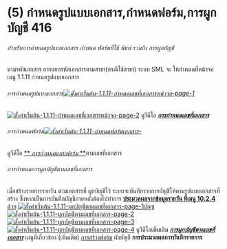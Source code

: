 # (5)    กำหนดรูปแบบเอกสาร,กำหนดฟอร์ม,การผูกบัญชี  416

######  สำหรับการกำหนดรูปแบบเอกสาร กำหนด ฟอร์มที่ใช้ พิมพ์ รวมถึง การผูกบัญชี
ตามรหัสเอกสาร การแยกรหัสเอกสารตามสาขา(กรณีใช้สาขา) ระบบ SML จะ
ให้กำหนดที่หน้าจอ เมนู 1.1.11 กำหนดรูปแบบเอกสาร

###### การกำหนดรูปแบบเอกสาร[![ตั้งค่าเริ่มต้น-1.1.11-กำหนดเลขที่เอกสารหน้าจอ-page-1](http://www.smlaccount.com/manual/wp-content/uploads/2017/10/ตั้งค่าเริ่มต้น-1.1.11-กำหนดเลขที่เอกสารหน้าจอ-page-1.jpg)](http://www.smlaccount.com/manual/wp-content/uploads/2017/10/ตั้งค่าเริ่มต้น-1.1.11-กำหนดเลขที่เอกสารหน้าจอ-page-1.jpg)

[![ตั้งค่าเริ่มต้น-1.1.11-กำหนดเลขที่เอกสารหน้าจอ-page-2](http://www.smlaccount.com/manual/wp-content/uploads/2017/10/ตั้งค่าเริ่มต้น-1.1.11-กำหนดเลขที่เอกสารหน้าจอ-page-2.jpg)](http://www.smlaccount.com/manual/wp-content/uploads/2017/10/ตั้งค่าเริ่มต้น-1.1.11-กำหนดเลขที่เอกสารหน้าจอ-page-2.jpg) ดูวีดีโอ
[**_การกำหนดเลขที่เอกสาร_**](https://youtu.be/8sCcvenLzCM)

###### การกำหนดฟอร์ม[![ตั้งค่าเริ่มต้น-1.1.11-กำหนดฟอร์มเอกสาร-](http://www.smlaccount.com/manual/wp-content/uploads/2017/10/ตั้งค่าเริ่มต้น-1.1.11-กำหนดฟอร์มเอกสาร-.jpg)](http://www.smlaccount.com/manual/wp-content/uploads/2017/10/ตั้งค่าเริ่มต้น-1.1.11-กำหนดฟอร์มเอกสาร-.jpg)

ดูวีดีโอ [** _การกำหนดแบบฟอร์ม_
**](https://youtu.be/8cGVbJfpvbw)ตามเลขที่เอกสาร

###### การกำหนดการผูกบัญชีตามเลขที่เอกสาร

เมื่อสร้างรายการรายวัน ตามเอกสารที่ ผูกบัญชีไว้
ระบบจะบันทึกรายการบัญชีให้ตามรูปแบบเอกสารที่สร้าง
ซึ่งหากเป็นการบันทึกบัญชีภายหลังต้องไปทำการ [**ประมวลผลจากข้อมูลรายวัน ที่เมนู
10.2.4** ด้วย](http://www.smlaccount.com/manual/?page_id=754)
[![ตั้งค่าเริ่มต้น-1.1.11-ผูกบัญชีตามเลขที่เอกสาร-page-1](http://www.smlaccount.com/manual/wp-content/uploads/2017/10/ตั้งค่าเริ่มต้น-1.1.11-ผูกบัญชีตามเลขที่เอกสาร-page-1.jpg)บัญช](http://www.smlaccount.com/manual/wp-content/uploads/2017/10/ตั้งค่าเริ่มต้น-1.1.11-ผูกบัญชีตามเลขที่เอกสาร-page-1.jpg) [![ตั้งค่าเริ่มต้น-1.1.11-ผูกบัญชีตามเลขที่เอกสาร-page-2](http://www.smlaccount.com/manual/wp-content/uploads/2017/10/ตั้งค่าเริ่มต้น-1.1.11-ผูกบัญชีตามเลขที่เอกสาร-page-2.jpg)](http://www.smlaccount.com/manual/wp-content/uploads/2017/10/ตั้งค่าเริ่มต้น-1.1.11-ผูกบัญชีตามเลขที่เอกสาร-page-2.jpg)   [![ตั้งค่าเริ่มต้น-1.1.11-ผูกบัญชีตามเลขที่เอกสาร-page-3](http://www.smlaccount.com/manual/wp-content/uploads/2017/10/ตั้งค่าเริ่มต้น-1.1.11-ผูกบัญชีตามเลขที่เอกสาร-page-3.jpg)](http://www.smlaccount.com/manual/wp-content/uploads/2017/10/ตั้งค่าเริ่มต้น-1.1.11-ผูกบัญชีตามเลขที่เอกสาร-page-3.jpg)   [![ตั้งค่าเริ่มต้น-1.1.11-ผูกบัญชีตามเลขที่เอกสาร-page-4](http://www.smlaccount.com/manual/wp-content/uploads/2017/10/ตั้งค่าเริ่มต้น-1.1.11-ผูกบัญชีตามเลขที่เอกสาร-page-4.jpg)](http://www.smlaccount.com/manual/wp-content/uploads/2017/10/ตั้งค่าเริ่มต้น-1.1.11-ผูกบัญชีตามเลขที่เอกสาร-page-4.jpg) ดูวีดีโอเพิ่มเติม
[_**การผูกบัญชีตามเลขที่เอกสาร**_](https://youtu.be/QkvYji_u-bY)
เมนูที่เกี่ยวข้อง (เพิ่มเติม)
[การสร้างฟอร์ม](http://www.smlaccount.com/manual/?page_id=35) ผังบัญชี
**การประมวลผลการบันทึกรายการ**  

